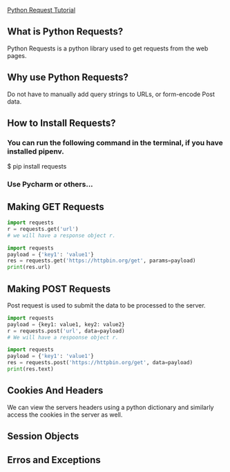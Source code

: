 [Python Request Tutorial](https://www.youtube.com/watch?v=iv-Uc8d3tDs)

## What is Python Requests?
Python Requests is a python library used to get requests from the web pages.

## Why use Python Requests?
Do not have to manually add query strings to URLs, or form-encode Post data.

## How to Install Requests?
### You can run the following command in the terminal, if you have installed pipenv.
$ pip install requests
### Use Pycharm or others...

## Making GET Requests
~~~Python
import requests
r = requests.get('url')
# we will have a response object r.
~~~

~~~python
import requests
payload = {'key1': 'value1'}
res = requests.get('https://httpbin.org/get', params=payload)
print(res.url)
~~~


## Making POST Requests
Post request is used to submit the data to be processed to the server.

~~~python
import requests
payload = {key1: value1, key2: value2}
r = requests.post('url', data=payload)
# We will have a respoonse object r.
~~~

~~~python
import requests
payload = {'key1': 'value1'}
res = requests.post('https://httpbin.org/get', data=payload)
print(res.text)
~~~

## Cookies And Headers
We can view the servers headers using a python dictionary and similarly access the cookies in the server as well.

## Session Objects

## Erros and Exceptions






